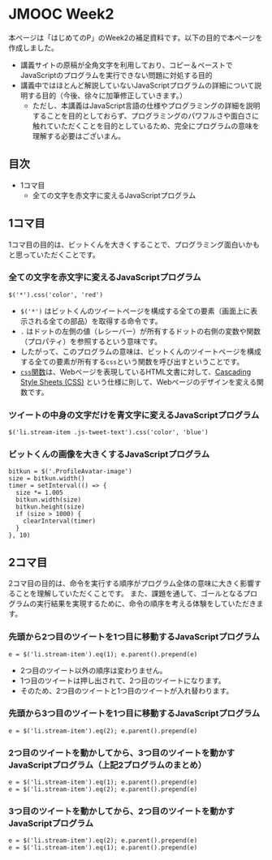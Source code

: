 # JMOOC Week2

本ページは「はじめてのP」のWeek2の補足資料です。以下の目的で本ページを作成しました。

- 講義サイトの原稿が全角文字を利用しており、コピー＆ペーストでJavaScriptのプログラムを実行できない問題に対処する目的
- 講義中ではほとんど解説していないJavaScriptプログラムの詳細について説明する目的（今後、徐々に加筆修正していきます。）
  - ただし、本講義はJavaScript言語の仕様やプログラミングの詳細を説明することを目的としておらず、プログラミングのパワフルさや面白さに触れていただくことを目的としているため、完全にプログラムの意味を理解する必要はございまん。

## 目次
- 1コマ目
  - 全ての文字を赤文字に変えるJavaScriptプログラム

## 1コマ目

1コマ目の目的は、ビットくんを大きくすることで、プログラミング面白いかもと思っていただくことです。

### 全ての文字を赤文字に変えるJavaScriptプログラム

```
$('*').css('color', 'red')
```

- `$('*')` はビットくんのツイートページを構成する全ての要素（画面上に表示される全ての部品）を取得する命令です。
- `.` はドットの左側の値（レシーバー）が所有するドットの右側の変数や関数（プロパティ）を参照するという意味です。
- したがって、このプログラムの意味は、ビットくんのツイートページを構成する全ての要素が所有する`css`という関数を呼び出すということです。
- [`css`関数](http://semooh.jp/jquery/api/css/css/name%2C+value/)は、Webページを表現しているHTML文書に対して、[Cascading Style Sheets (CSS)](https://ja.wikipedia.org/wiki/Cascading_Style_Sheets) という仕様に則して、Webページのデザインを変える関数です。


### ツイートの中身の文字だけを青文字に変えるJavaScriptプログラム

```
$('li.stream-item .js-tweet-text').css('color', 'blue')
```

### ビットくんの画像を大きくするJavaScriptプログラム

```
bitkun = $('.ProfileAvatar-image')
size = bitkun.width()
timer = setInterval(() => {
  size *= 1.005
  bitkun.width(size)
  bitkun.height(size)
  if (size > 1000) {
    clearInterval(timer)
  }
}, 10)
```

## 2コマ目

2コマ目の目的は、命令を実行する順序がプログラム全体の意味に大きく影響することを理解していただくことです。
また、課題を通して、ゴールとなるプログラムの実行結果を実現するために、命令の順序を考える体験をしていただきます。


### 先頭から2つ目のツイートを1つ目に移動するJavaScriptプログラム

```
e = $('li.stream-item').eq(1); e.parent().prepend(e)
```

- 2つ目のツイート以外の順序は変わりません。
- 1つ目のツイートは押し出されて、2つ目のツイートになります。
- そのため、2つ目のツイートと1つ目のツイートが入れ替わります。

### 先頭から3つ目のツイートを1つ目に移動するJavaScriptプログラム

```
e = $('li.stream-item').eq(2); e.parent().prepend(e)

```

### 2つ目のツイートを動かしてから、3つ目のツイートを動かすJavaScriptプログラム（上記2プログラムのまとめ）

```
e = $('li.stream-item').eq(1); e.parent().prepend(e)
e = $('li.stream-item').eq(2); e.parent().prepend(e)
```

### 3つ目のツイートを動かしてから、2つ目のツイートを動かすJavaScriptプログラム

```
e = $('li.stream-item').eq(2); e.parent().prepend(e)
e = $('li.stream-item').eq(1); e.parent().prepend(e)
```
